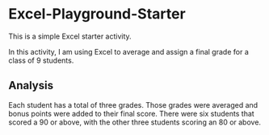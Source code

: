 # Excel-Playground-Starter
This is a simple Excel starter activity. 

In this activity, I am using Excel to average and assign a final grade for a class of 9 students.

## Analysis
Each student has a total of three grades. Those grades were averaged and bonus points were added to their final score. There were
six students that scored a 90 or above, with the other three students scoring an 80 or above. 
